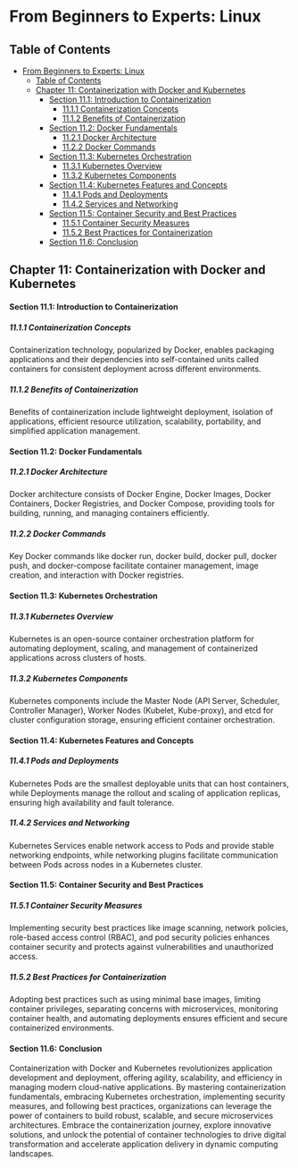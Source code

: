 # From Beginners to Experts: Linux

## Table of Contents

- [From Beginners to Experts: Linux](#from-beginners-to-experts-linux)
  - [Table of Contents](#table-of-content)
  - [Chapter 11: Containerization with Docker and Kubernetes](#chapter-11-containerization-with-docker-and-kubernetes)
      - [Section 11.1: Introduction to Containerization](#section-111-introduction-to-containerization)
        - [11.1.1 Containerization Concepts](#1111-containerization-concepts)
        - [11.1.2 Benefits of Containerization](#1112-benefits-of-containerization)
      - [Section 11.2: Docker Fundamentals](#section-112-docker-fundamentals)
        - [11.2.1 Docker Architecture](#1121-docker-architecture)
        - [11.2.2 Docker Commands](#1122-docker-commands)
      - [Section 11.3: Kubernetes Orchestration](#section-113-kubernetes-orchestration)
        - [11.3.1 Kubernetes Overview](#1131-kubernetes-overview)
        - [11.3.2 Kubernetes Components](#1132-kubernetes-components)
      - [Section 11.4: Kubernetes Features and Concepts](#section-114-kubernetes-features-and-concepts)
        - [11.4.1 Pods and Deployments](#1141-pods-and-deployments)
        - [11.4.2 Services and Networking](#1142-services-and-networking)
      - [Section 11.5: Container Security and Best Practices](#section-115-container-security-and-best-practices)
        - [11.5.1 Container Security Measures](#1151-container-security-measures)
        - [11.5.2 Best Practices for Containerization](#1152-best-practices-for-containerization)
      - [Section 11.6: Conclusion](#section-116-conclusion)

## Chapter 11: Containerization with Docker and Kubernetes

#### Section 11.1: Introduction to Containerization

##### 11.1.1 Containerization Concepts

Containerization technology, popularized by Docker, enables packaging applications and their dependencies into self-contained units called containers for consistent deployment across different environments.

##### 11.1.2 Benefits of Containerization

Benefits of containerization include lightweight deployment, isolation of applications, efficient resource utilization, scalability, portability, and simplified application management.

#### Section 11.2: Docker Fundamentals

##### 11.2.1 Docker Architecture

Docker architecture consists of Docker Engine, Docker Images, Docker Containers, Docker Registries, and Docker Compose, providing tools for building, running, and managing containers efficiently.

##### 11.2.2 Docker Commands

Key Docker commands like docker run, docker build, docker pull, docker push, and docker-compose facilitate container management, image creation, and interaction with Docker registries.

#### Section 11.3: Kubernetes Orchestration

##### 11.3.1 Kubernetes Overview

Kubernetes is an open-source container orchestration platform for automating deployment, scaling, and management of containerized applications across clusters of hosts.

##### 11.3.2 Kubernetes Components

Kubernetes components include the Master Node (API Server, Scheduler, Controller Manager), Worker Nodes (Kubelet, Kube-proxy), and etcd for cluster configuration storage, ensuring efficient container orchestration.

#### Section 11.4: Kubernetes Features and Concepts

##### 11.4.1 Pods and Deployments

Kubernetes Pods are the smallest deployable units that can host containers, while Deployments manage the rollout and scaling of application replicas, ensuring high availability and fault tolerance.

##### 11.4.2 Services and Networking

Kubernetes Services enable network access to Pods and provide stable networking endpoints, while networking plugins facilitate communication between Pods across nodes in a Kubernetes cluster.

#### Section 11.5: Container Security and Best Practices

##### 11.5.1 Container Security Measures

Implementing security best practices like image scanning, network policies, role-based access control (RBAC), and pod security policies enhances container security and protects against vulnerabilities and unauthorized access.

##### 11.5.2 Best Practices for Containerization

Adopting best practices such as using minimal base images, limiting container privileges, separating concerns with microservices, monitoring container health, and automating deployments ensures efficient and secure containerized environments.

#### Section 11.6: Conclusion

Containerization with Docker and Kubernetes revolutionizes application development and deployment, offering agility, scalability, and efficiency in managing modern cloud-native applications. By mastering containerization fundamentals, embracing Kubernetes orchestration, implementing security measures, and following best practices, organizations can leverage the power of containers to build robust, scalable, and secure microservices architectures. Embrace the containerization journey, explore innovative solutions, and unlock the potential of container technologies to drive digital transformation and accelerate application delivery in dynamic computing landscapes.
